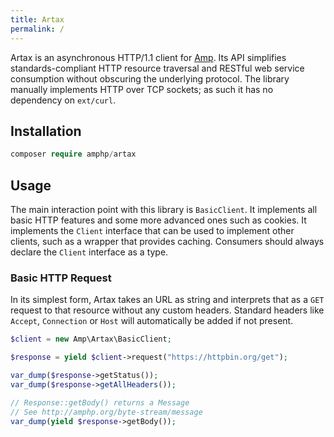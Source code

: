 ```yaml
---
title: Artax
permalink: /
---
```

Artax is an asynchronous HTTP/1.1 client for [Amp](https://github.com/amphp/amp). Its API simplifies standards-compliant HTTP resource traversal and RESTful web service consumption without obscuring the underlying protocol. The library manually implements HTTP over TCP sockets; as such it has no dependency on `ext/curl`.

## Installation

```php
composer require amphp/artax
```

## Usage

The main interaction point with this library is `BasicClient`. It implements all basic HTTP features and some more advanced ones such as cookies. It implements the `Client` interface that can be used to implement other clients, such as a wrapper that provides caching. Consumers should always declare the `Client` interface as a type.

### Basic HTTP Request

In its simplest form, Artax takes an URL as string and interprets that as a `GET` request to that resource without any custom headers. Standard headers like `Accept`, `Connection` or `Host` will automatically be added if not present.

```php
$client = new Amp\Artax\BasicClient;

$response = yield $client->request("https://httpbin.org/get");

var_dump($response->getStatus());
var_dump($response->getAllHeaders());

// Response::getBody() returns a Message
// See http://amphp.org/byte-stream/message
var_dump(yield $response->getBody());
```
